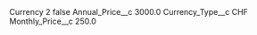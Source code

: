 <?xml version="1.0" encoding="UTF-8"?>
<CustomMetadata xmlns="http://soap.sforce.com/2006/04/metadata" xmlns:xsi="http://www.w3.org/2001/XMLSchema-instance" xmlns:xsd="http://www.w3.org/2001/XMLSchema">
    <label>Currency 2</label>
    <protected>false</protected>
    <values>
        <field>Annual_Price__c</field>
        <value xsi:type="xsd:double">3000.0</value>
    </values>
    <values>
        <field>Currency_Type__c</field>
        <value xsi:type="xsd:string">CHF</value>
    </values>
    <values>
        <field>Monthly_Price__c</field>
        <value xsi:type="xsd:double">250.0</value>
    </values>
</CustomMetadata>
